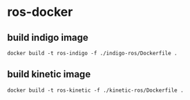 # ros-docker

## build indigo image

 ```docker build -t ros-indigo -f ./indigo-ros/Dockerfile . ```

## build kinetic image
 ```docker build -t ros-kinetic -f ./kinetic-ros/Dockerfile . ```